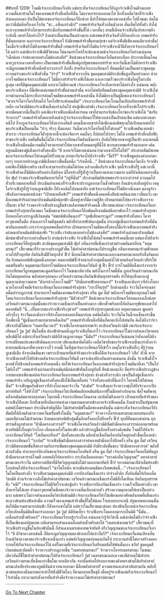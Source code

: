 ##บทที่ 1209: โจมตีเจ้าเกาะเทียนอวี่กลับ
แม้กระทั่งเจ้าเกาะเทียนอวี่ยังถูกจ้าวเฟิงโจมตีจนถอย ความสั่นสะท้านในใจของเทพแท้จริงที่เหลือที่นั่น ไม่อาจบรรยายออกมาได้
อีกทั้งเคล็ดวิชาที่จ้าวเฟิงสำแดงออกมา ยังเป็นไม้ตายของเจ้าเกาะเทียนอวี่อีกด้วย
นี่ทำให้สมองของพวกเขาทื่อ ไปชั่วขณะ คิดไม่ตกว่านี่มันคือเรื่องอะไรกัน
“ขะ…แข็งแกร่งนัก!”
เทพแท้จริงเจินหั่วกลืนน้ำลาย สั่นเทิ้มไปทั้งตัว
ยังไม่ทะลวงเทพแท้จริงก็สามารถประมือกับเทพแท้จริงขั้นสี่ได้
เวลาสั้นๆ สามสี่เดือนจ้าวเฟิงก็แปรสภาพถึงระดับนี้ เขาทำได้อย่างไร?
ถึงแม้จะตื่นเต้นเป็นอย่างมาก แต่เทพแท้จริงเจินหั่วก็ยังคงกังวล
เทพแท้จริงที่นั่นมากมาย นอกจากเจ้าเกาะเทียนอวี่ ยังมีเทพแท้จริงขั้นสามกุ่ยซา
แต่จ้าวเฟิงมีเพียงคนเดียวเท่านั้น!
ในเมื่อจ้าวเฟิงยังไม่ถึงเทพแท้จริงขั้นสี่ เทพแท้จริงเจินหั่วไม่คิดว่าจ้าวเฟิงจะมีวิธีสังหารเจ้าเกาะเทียนอวี่ได้
แต่ว่า แค่เพียงจ้าวเฟิงมีชีวิตรอด ไม่นานเท่าไหร่ก็จะต้องแซงหน้าเจ้าเกาะเทียนอวี่อย่างแน่นอน
“เด็กน้อย เจ้าต้องตายอย่างไม่ต้องสงสัย!”
สีหน้าของเจ้าเกาะเทียนอวี่เย็นชายะเยือก ประกายเหี้ยมโหดฉายวูบจากดวงตาทั้งสอง
เป็นเทพแท้จริงขั้นสี่แต่ถูกปฐมเทพลอบทำร้าย หากวันนี้เขาไม่สังหารจ้าวเฟิง จะมิถูกเทพแท้จริงที่เหลือหัวเราะเยาะรึ
อีกทั้ง สำหรับเจ้าเกาะเทียนอวี่ ที่หมดนี้ล้วนเป็นเพราะชุดคลุมยาวบนร่างของจ้าวเฟิงตัวนั้น
“ฮ่าๆ!”
จ้าวเฟิงหัวเราะเย็น
ชุดคลุมแห่งมิติระดับขั้นสูงเป็นอย่างมาก ด้วยการโจมตีชองเจ้าเกาะเทียนอวี่ ไม่มีทางทำร้ายจ้าวเฟิงได้เลย
และความเร็วของจ้าวเฟิงก็อยู่ในระดับสูงสุด
เขาที่มีชุดคลุมแห่งมิติ แทบจะไม่มีทางแพ้ เจ้าเกาะเทียนอวี่จะสังหารเขาได้อย่างไร
แน่นอน พลังของจ้าวเฟิงเอง ก็มีเพียงแค่เทพแท้จริงขั้นสามเท่านั้น หากไม่หยิบยืมพลังของชุดคลุมแห่งมิติ จ้าวเฟิงไม่อาจต้านทานได้กระทั่งการล้อมโจมตีของเทพแท้จริงเหล่านั้น ยิ่งไม่มีทางเป็นคู่มือของเจ้าเกาะเทียนอวี่
“พวกเจ้าไม่ว่าใครก็ห้ามไป ใครไปข้าจะฆ่าคนนั้น!”
เจ้าเกาะเทียนอวี่ตะโกนเย็นเยียบกับเทพแท้จริงที่เหลือ
กลวิชามิติของจ้าวเฟิงแข็งแกร่งเกินไป ต่อสู้เพียงลำพัง เจ้าเกาะเทียนอวี่ยากที่จะเข้าใกล้จ้าวเฟิง
หากมีคนพวกนี้เป็นเป้า แค่เพียงจ้าวเฟิงลงมือสังหารคน เขาก็สามารถจับช่องโหว่ของจ้าวเฟิงได้
“ขอรับ จ้าวเกาะ!”
เทพแท้จริงทั้งหลายถึงแม้จะรู้ว่าเจ้าเกาะเทียนอวี่ให้พวกเขาเป็นเป้าสละชีพ
แต่หากพวกเขาหนีไป ก็จะถูกเจ้าเกาะเทียนอวี่สังหารลงทันที
ตอนนี้พวกเขาทำได้เพียงแค่อธิษฐานให้เป้าหมายต่อไปของจ้าวเฟิงเป็นคนอื่น
“ฮ่าๆ จริงๆ นั่นแหละ วันนี้พวกเจ้าใครก็หนีไปไม่รอด!”
จ้าวเฟิงพลันเงยหน้าหัวเราะ
เจ้าเกาะเทียนอวี่ตัวยุ่งยากนี้จะต้องจัดการ
คนอื่นๆ ก็ปล่อยไปง่ายๆ ไม่ได้
เทพแท้จริงที่เหลือฟังคำของจ้าวเฟิง อดยิ้มขื่นขึ้นไม่ได้
เจ้าเกาะเทียนอวี่พลังแข็งแกร่ง บังคับให้พวกเขาอยู่เป็นเป้า และตอนนี้จ้าวเฟิงก็เหมือนมีความมั่นใจสามารถทำให้พวกเขาทั้งหมดอยู่ที่นี่ได้
พวกเขาเทพแท้จริงมากมาย เต้นอยู่บนมือของผู้แข็งแกร่งทั้งสองฝั่ง
“หึ หากเจ้าไม่ตายแน่นอนว่าพวกเขาก็ไปไม่ได้!”
ประสาทสัมผัสเทพของเจ้าเกาะเทียนอวี่ปกคลุมไปทั่วสนาม สายตาจับจ้องไปยังจ้าวเฟิง
“งั้นรึ?”
จ้าวเฟิงพูดสองคำออกมาเบาๆ รอบกายปรากฏเงามิติเลือนรางขึ้นชั้นหนึ่ง
“เจ้าเด็กนี่...”
สีหน้าของเจ้าเกาะเทียนอวี่ตะลึง
จ้าวเฟิงแค่เพียงใช้มิติกะพริบ เขาก็จะสามารถประเมินได้ก่อน แล้วลงมือกับจ้าวเฟิง จุดนี้จ้าวเฟิงก็รู้
แต่เวลานี้ จ้าวเฟิงยังคงใช้มิติกะพริบอย่างไม่ลังเล
มีใครบ้างที่รู้ทั้งรู้ว่าเป็นทางแห่งความตาย แต่ก็ยังเดินบนทางนั้นอีก
ฟุ่บ!
ร่างของจ้าวเฟิงพลันหายวับไป
“อยู่ที่นั่น!”
ประสามสัมผัสเทพของจ้าวเกาะสวรรค์ ควบคุมไปทั่วบริเวณหลายสิบลี้ ประเมินตำแหน่งที่จ้าวเฟิงจะปรากฏออกมาในชั่วพริบตา
ถึงแม้จะสงสังอยู่บ้าง เหตุใดจ้าวเฟิงรู้ทั้งรู้ว่าบนภูเขามีเสือ ก็ยังจะเดินใปบนเขาอีก
แต่เจ้าเกาะเทียนอวี่ไม่มีทางนิ่งเฉย มองดูจ้าวเฟิงสังหารคนต่อหน้าเขา
“เป้าหมายคือข้า?”
เทพแท้จริงขั้นหนึ่งคนหนึ่งสีหน้าพลันฉายแววสิ้นหวัง
เขาคือเทพแท้จริงเผ่าหมาป่าเหมันต์นัยน์ตาฟ้า เมื่อครู่เขาก็มีความรู้สึก เป้าหมายต่อไปของจ้าวเฟิงอาจจะเป็นเขา
ขวับ!
ร่างของจ้าวเฟิงปรากฏขึ้นข้างหลังเทพแท้จริงคนนี้
เสี้ยวขณะต่อมา เจ้าเกาะเทียนอวี่และเทพแท้จริงกุ่ยซาก็ตามมา
ในมือของเจ้าเกาะเทียนอวี่ถือพัดผลึกเหมันต์นิลกาฬเอาไว้ เทพแท้จริงกุ่ยซาถือหอกโครงกระดูกสีเงินหม่น
“ศพทมิฬกลืนนภา!”
“ฤทธิ์เสียดกระดูก!”
เทพแท้จริงทั้งสอง โคจรอาวุธเทพในมือ สำแดงการโจมตีสุดพลัง
พลังที่ทำลายฟ้าดินกลุ่มนั้น ทำเอาผู้แข็งแกร่งเทพแท้จริงที่นั่นพากันถอยหลัง เกรงว่าจะถูกเศษคลื่นทำร้าย
เป้าหมายการโจมตีของทั้งสองก็คือจ้าวเฟิงและเทพแท้จริงเผ่าหมาป่าเหมันต์นัยน์ตาฟ้า
“จ้าวเฟิง เจ้าต้องตายอย่างไม่ต้องสงสัย!”
เทพแท้จริงเผ่าหมาป่าเหมันต์นัยน์ตาฟ้าหัวเราะอย่างสิ้นหวัง สาปแช่งจ้าวเฟิง
จ้าวเฟิงไม่ได้สนใจเทพแท้จริงคนนี้เลย แต่มองไปยังเจ้าเกาะเทียนอวี่ที่อยู่บนฟ้า สะบัดชุดคลุมแห่งมิติ
ฟุ่บ!
กลิ่นอายที่แข็งแกร่งสามร่างพลันมาเยือน
"หลุมมรณะ!"
เสี้ยวขณะที่จ้าวหวางปรากฏตัวขึ้น ไม้เท้าคำสาปมรณะก็ปรากฏขึ้น
กลิ่นอายมรณะท้วมฟ้าตลบอวลไปทั่วทุกทิศ กัดกินสิ่งมีชีวิตทุกสิ่ง!
ฟิ้ว!
มือบนไม้เท้าคำสาปมรณะและเนตรมรณะตอบรับซึ่งกันและกัน ยิงหมอกทมิฬกลุ่มหนึ่งออกมา หมอกทมิฬชั่วร้ายน่ากลัวกลุ่มนั้นแฝงไว้ด้วยพลังเสวียนอ้าวที่ทำให้คนพรั่นพรึง
หลุมมรณะรับการโจมตีของเจ้าเกาะเทียนอวี่ทันที
ฟู่ ฟิ้ว ฟิ้ว!
การโจมตีที่แข็งแกร่งจากเจ้าเกาะเทียนอวี่ถูกหลุมมรณะดูดสกัดเอาไว้
ในขณะเดียวกัน พลังในการโจมตี้นั่น ถูกเสวียนอ้าวมรณะกัดกินไม่หยุดหย่อน พลังค่อยๆอ่อนลง
เสวียนอ้าวมรณะกัดกินฟ้าดินทุกสรรพสิ่ง ทำให้ทุกสิ่งตกลงสู่หุบเหวแห่งความตาย
“มังกรล้างโลกาโจมตี!”
“ฝ่ามือสายฟ้าทลายนภา!”
จ้าวเฟิงและมังกรวารีล้างโลกาฉวยโอกาสโจมตีเจ้าเกาะเทียนอวี่และเทพแท้จริงกุ่ยซา
“กระบี่จินรุ่ย!”
อีกด้านหนึ่ง จ้าววั่นโคจรเนตรหมื่นปรากฏการณ์ ทำลายการโจมตีของเทพแท้จริงกุ่ยซา
ครืน ตูม บึ้ม!
พลังการโจมตีของทุกคนโจมตีโดนเจ้าเกาะเทียนอวี่และเทพแท้จริงกุ่ยซา
“มีตัวช่วย?”
สีหน้าของเจ้าเกาะเทียนอวี่อ่อนแอลงเล็กน้อย
เสวียนอ้าวมรณะกลุ่มนั้นของจ้าวหวางแข็งแกร่งเป็นอย่างมาก เพียงชั่วพริบตาก็กัดกินอายุขัยของเขาไปหลายพันปี
“นี่…เป็นพวกของจ้าวเฟิงจริงๆด้วย!”
เทพแท้จริงกุ่ยซากุมหน้าอก หยุดบาดแผล พูดอย่างอ้ำๆอึ้งๆ
จ้าววั่นและมังกรวารีล้างโลกาเขาเคยเห็นมาก่อน แต่คิดไม่ถึง จ้าววั่นในวันนี้จะแข็งแกร่งขึ้นถึงเพียงนี้
“ผู้แข็งแกร่งมากมายเหลือเกิน!”
เทพแท้จริงที่เหลือที่นั่นก็ตกตะลึงไปเช่นกัน คิดไม่ถึงว่าจ้าวเฟิงจะยังมีไพ่ตาย
“เนตรกั้นเวหา!”
จ้าวเฟิงโคจรเนตรเทพเจ้า ทะลักเสวียนอ้าวมิติ เพ่งจ้องเจ้าเกาะเทียนอวี่
วู้ม วู้ม!
ทันใดนั้น ท้องฟ้าด้านหนึ่งถูกจ้าวเฟิงกั้นเอาไว้ เจ้าเกาะเทียนอวี่ไม่อาจสำแดงวิชาหลบหลีกมิติได้ แม้กระทั่งเสวียนอ้าวมิติก็ล้วนถูกควบคุม
“นี่มัน?”
เจ้าเกาะเทียนอวี่แน่นอนว่าสังเกตได้ถึงการเปลี่ยนแปลงของฟ้าดินและอากาศ
เพียงแต่เขาคิดไม่ถึง เคล็ดวิชาลับของจ้าวเฟิงจะแข็งแกร่งยิ่งกว่าค่ายกลผนึกนภาที่พวกเขาวางไว้
ยามนี้ ในที่สุดเจ้าเกาะเทียนอวี่ก็เข้าใจ เหตุใดจ้าวเฟิงทั้งๆ ที่รู้ว่าบนภูเขามีเสือ ยังจะเดินขึ้นเขา เพราะเป้าหมายที่แท้จริงของจ้าวเฟิงก็คือเจ้าเกาะเทียนอวี่ ‘เสือ’ ตัวนี้
หากจ้าวเฟิงหายตัวไปยังข้างหลังเจ้าเกาะเทียนอวี่ทันที เขาจะต้องป้องกันอย่างแน่นอน
ดังนั้น จ้าวเฟิงตั้งใจหายตัวไปข้างหลังเทพแท้จริงคนหนึ่ง ล่อให้เจ้าเกาะเทียนอวี่และเทพแท้จริงกุ่ยซาโจมตีมาที่เขา
“เป็นไปได้ยังไง?”
เทพแท้จริงเผ่าหมาป่าเหมันต์นัยน์ตาฟ้ายืนอึ้งอยู่กับที่ สีหน้าตกตะลึง
ที่แท้จ้าวเฟิงปรากฏข้างกายของเขาเพียงแค่ล่อเจ้าเกาะเทียนอวี่และเทพแท้จริงกุ่ยซา
ช่างน่าหัวเราะนัก เขาเป็นถึงผู้แข็งแกร่งเทพแท้จริง กลับถูกผู้แข็งแกร่งทั้งสองฝั่งใช้เป็นเหยื่อล่อ
“เจ้าทั้งสองเฝ้าที่นี่เอาไว้ ใครหนีไปก็ฆ่าคนนั้น!”
จ้าวเฟิงพูดกับมังกรวารีล้างโลกาและจ้าววั่น
“ฆ่ามัน!”
จ้าวเฟิงและจ้าวหวางพุ่งไปยังจ้าวเกาะปีกสรรค์ทันที
“ไสหัวไป!”
เจ้าเกาะเทียนอวี่สะบัดพัดผลึกเหมันต์นิลกาฬในมืออย่างร้อนรน ซัดโจมตีพายุคลั่งเหมันต์มหาศาลออกมา
ในยามนี้ เจ้าเกาะเทียนอวี่ลนลาน
เขาคิดไม่ถึงเลยว่า เป้าหมายที่แท้จริงของจ้าวเฟิงก็คือเขา
อีกทั้งชายที่กลิ่นอายแห่งความตายมหาศาลข้างกายจ้าวเฟิงคนนั้น ถึงแม้จะเป็นปฐมเทพแต่พลังไม่ธรรมดา ประเด็นสำคัญก็คือ ไม้เท้าดำทมิฬในมือของเขาอันนั้น แม้กระทั่งเจ้าเกาะเทียนอวี่ยังสัมผัสได้ถึงพลังน่าหวาดหวั่นพรั่นพรึงในนั้น
“หลุมมรณะ!”
จ้าวหวางโคจรเนตรมรณะตอบสนองกับเนตรสีดำบนไม้เท้ามรณะ ยิงหมอกดำทมิฬกลุ่มนั้นอีกครั้งออกไปอีกครั้ง
ฟิ้ว!
ทุกที่ที่หมอกดำผ่าน ทุกสรรพสิ่งถูกทำลาย
“ฝ่ามือครองสวรรค์!”
จ้าวเฟิงโคจรเสวียนอ้าวมิติซัดฝ่ามือครองสวรรค์ออกมาพร้อมด้วยรัศมียิ่งใหญ่กว้างไกล เลือนหายไปในท้องฟ้า แล้วปรากฏขึ้นอีกครั้งอย่างฉับพลัน โจมตีไปยังเจ้าเกาะเทียนอวี่ทันที
“โล่เย็นยะเยือก!”
มือทั้งสองสะบัด ผลึกน้ำแข็งเย็นเยือกอันใหญ่ก่อตัวขึ้นเบื้องหน้าเจ้าเกาะเทียนอวี่
“ระเบิด!”
จ้าวเฟิงซัดฝ่ามือครองสวรรค์หลายฝ่ามืออกไปอีกครั้ง
ครืน ตูม บึ้ม!
เสวียนอ้าวมิติขอบเขตขั้นที่สองรวมกับการเพิ่มของชุดคลุมแห่งมิติ ยังมีระดับขั้นของ ‘ฝ่ามือครองสวรรค์’ พลังที่น่ากลัวนั่น ทำลายการป้องกันของเจ้าเกาะเทียนอวี่ลงทันที
ครืน ตูม บึ้ม!
เจ้าเกาะเทียนอวี่หลบไม่ทันถูกฝ่ามือครองสวรรค์โจมตี ถอยหลังไปหลายก้าว กระอักเลือดออกมา
“รยางค์กลืนวิญญาณ!”
คทาคำสาปมรณะของจ้าววั่น แผ่รยางค์สีดำที่มีจิตวิญญาณนับไม่ถ้วนออกมาทันที
ฟิ้ว!
รยางค์มรณะสีดำเต็มท้องฟ้าโอบล้อมไปยังเจ้าเกาะเทียนอวี่
“น่าโมโหนัก พวกมันสองคนมีของวิเศษเช่นนี้…”
เจ้าเกาะเทียนอวี่โมโหเป็นอย่างยิ่ง
จ้าวเฟิงสวมชุดคลุมแห่งมิติ การป้องกันแข็งแกร่ง ท่าร่างล้ำลึก ทั้งยังเพิ่มให้กับเคล็ดวิชามิติ
ส่วนจ้าวหวางถือไม้เท้าคำสาปมรณะ เสวียนอ้าวมรณะแข็งแกร่งไม่มีสิ่งใดเทียม กัดกินทุกสรรพสิ่ง
“หนี!”
เจ้าเกาะเทียนอวี่ไม่มีจิตใจจะต่อสู้แล้ว
จ้าวเฟิงการป้องกันแข็งแกร่ง รวดเร็วเป็นอย่างยิ่ง เขาสังหารไม่ได้เลย
ส่วนอาวุธเทพในมือของจ้าวหวางเย็นเยือกน่ากลัว สร้างความคุกคามให้เขาเป็นอย่างมาก
แต่เพราะไม่อาจสำแดงเคล็ดวิชาลับข้ามมิติ เจ้าเกาะเทียนอวี่ทำได้เพียงแค่อาศัยพลังเทพที่แข็งแกร่งทะลวงข้ามท้องฟ้าเท่านั้น
ความเร็วของเทพแท้จริงขั้นสี่ไม่ใช่น้อย ใจเขาอยากจะหนี ปฐมเทพสองคนนั้นต่อให้มีความสามารถล้นฟ้า ก็สังหารเขาไม่ได้
แต่ทว่าในเสี้ยวขณะต่อมา ท้องฟ้าเบื้องหน้าเจ้าเกาะเทียนอวี่ทะลักคลื่นมิติแข็งแกร่งออกมา
วู้ม วู้ม!
มิติบิดเบี้ยว จ้าวเฟิงกระโดดออกมาจากในมิติ
“นี่มัน…เคลื่อนย้ายชั่วพริบตา!”
เจ้าเกาะเทียนอวี่รอบรู้กว้างไกล แน่นอนว่ารู้จักวิชานี้
แต่เขาคิดไม่ถึงว่าจ้าวเฟิงที่เป็นเพียงแค่ปฐมเทพ กลับสามารถสำแดงเคลื่อนย้ายชั่วพริบตาได้
“เนตรเพ่งเทพเจ้า!”
เสี้ยวขณะที่จ้าวเฟิงปรากฏขึ้นในท้องฟ้าผืนนี้ ก็สำแดงเนตรเพ่งเทพเจ้าทันที ตรึงวิญญาณของเจ้าเกาะเทียนอวี่เอาไว้
“หึ มีวิชาดวงตาเช่นนี้ ก็คิดจะดูดวิญญาณของข้าออกไปแล้วงั้นรึ?”
เจ้าเกาะเทียนอวี่แค่นเสียงเย็น
ถึงแม้วิชาดวงตาของจ้าวเฟิงจะแข็งแกร่ง แต่พลังวิญญาณอ่อนแอเกินไป กระบวนท่านี้ไม่อาจสร้างผลกระทบให้กับเจ้าเกาะเทียนอวี่ได้
แต่ในยามที่เจ้าเกาะเทียนอวี่เตรียมสลัดให้พ้นนั้นเอง
ขวับ!
ชุดคลุมสีเงินหม่นสะบัดพลิ้ว จ้าวหวางปรากฏกายขึ้น
“เนตรเพ่งมรณะ!”
จ้าวหวางโคจรเนตรมรณะ ในขณะเดียวกันก็ชี้ไม้เท้าคำสาปมรณะไปยังเจ้าเกาะเทียนอวี่
วู้ม!
เนตรมรณะและดวงตาสีดำบนไม้เท้าก่อเสวียนอ้าวมรณะที่แข็งแกร่งขึ้นในเวลาเดียวกัน จากนั้นฟาดไปรอบกายของฝ่ายตรงข้ามไม้เท้าคำสาปมรณะส่งเสียงร้องของภูตผีอันน่าเวทนาออกมา นี่คือพลังคำสาป!
ความตายและคำสาปผสานกัน พลังที่น่าสยดสยองนั่นมากพอจะทำให้สิ่งมีชีวิตใดๆ ก็ตามกลายเป็นธุลี
เมื่อครู่จ้าวเฟิงแค่ตรึงเจ้าเกาะเทียนอวี่ไว้เท่านั้น กระบวนท่าสังหารที่แท้จริงคือจ้าวหวางและไม้เท้าคำสาปมรณะ!
…………………………………………


[Go To Next Chapter]( ./66.md)